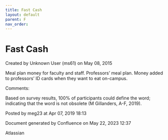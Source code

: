 ```yaml
---
title: Fast Cash
layout: default
parent: F
nav_order:
---
```


# Fast Cash

Created by  Unknown User (ms61) on May 08, 2015

Meal plan money for faculty and staff. Professors’ meal plan. Money added to professors’ ID cards when they want to eat on-campus.

Comments:

Based on survey results, 100% of participants could define the word; indicating that the word is not obsolete (M Gillanders, A-F, 2019).

Posted by meg23 at Apr 07, 2019 18:13

Document generated by Confluence on May 22, 2023 12:37

Atlassian
